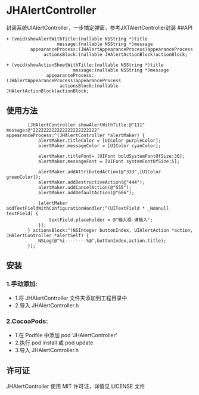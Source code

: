 # JHAlertController
封装系统UIAlertController，一步搞定弹窗，参考JXTAlertController封装
##API
```objc
+ (void)showAlertWithTitle:(nullable NSString *)title
                   message:(nullable NSString *)message
         appearanceProcess:(JHAlertAppearanceProcess)appearanceProcess
              actionsBlock:(nullable JHAlertActionBlock)actionBlock;
```
 
```objc
+ (void)showActionSheetWithTitle:(nullable NSString *)title
                         message:(nullable NSString *)message
               appearanceProcess:(JHAlertAppearanceProcess)appearanceProcess
                    actionsBlock:(nullable JHAlertActionBlock)actionBlock;
```
## 使用方法
 
```objc
        [JHAlertController showAlertWithTitle:@"111" message:@"222222222222222222222222" appearanceProcess:^(JHAlertController *alertMaker) {
            alertMaker.titleColor = [UIColor purpleColor];
            alertMaker.messageColor = [UIColor cyanColor];
            
            alertMaker.titleFont= [UIFont boldSystemFontOfSize:30];
            alertMaker.messageFont = [UIFont systemFontOfSize:5];
            
            alertMaker.addAttributedAction(@"333",[UIColor greenColor]);
            alertMaker.addDestructiveAction(@"444");
            alertMaker.addCancelAction(@"555");
            alertMaker.addDefaultAction(@"666");
            
            [alertMaker addTextFieldWithConfigurationHandler:^(UITextField * _Nonnull textField) {
                textField.placeholder = @"输入框-请输入";
            }];
        } actionsBlock:^(NSInteger buttonIndex, UIAlertAction *action, JHAlertController *alertSelf) {
            NSLog(@"%i--------%@",buttonIndex,action.title);
        }];
```
##  安装
### 1.手动添加:<br>
*   1.将 JHAlertController 文件夹添加到工程目录中<br>
*   2.导入 JHAlertController.h

### 2.CocoaPods:<br>
*   1.在 Podfile 中添加 pod 'JHAlertController'<br>
*   2.执行 pod install 或 pod update<br>
*   3.导入 JHAlertController.h



##  许可证
JHAlertController 使用 MIT 许可证，详情见 LICENSE 文件
